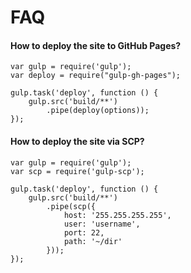 # FAQ

#### How to deploy the site to GitHub Pages?

```
var gulp = require('gulp');
var deploy = require("gulp-gh-pages");

gulp.task('deploy', function () {
    gulp.src('build/**')
        .pipe(deploy(options));
});
```

#### How to deploy the site via SCP?

```
var gulp = require('gulp');
var scp = require('gulp-scp');

gulp.task('deploy', function () {
    gulp.src('build/**')
        .pipe(scp({
            host: '255.255.255.255',
            user: 'username',
            port: 22,
            path: '~/dir'
        }));
});
```